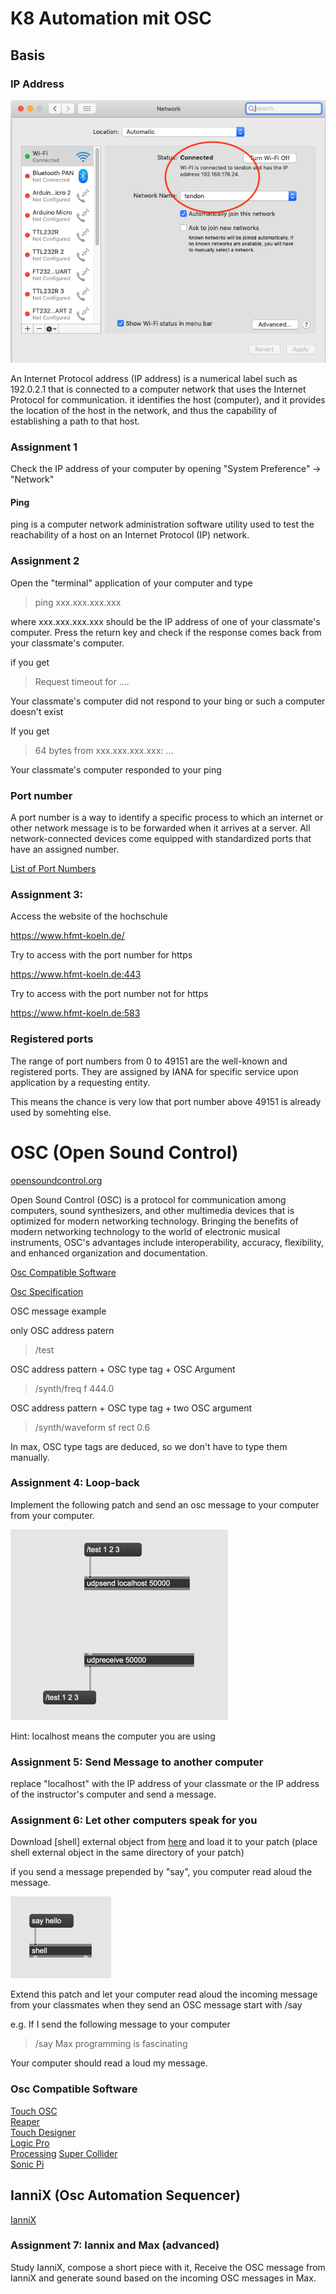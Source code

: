 # K8 Automation mit OSC

## Basis

### IP Address

![IPAddress](old5/ipaddress.png)

An Internet Protocol address (IP address) is a numerical label such as 192.0.2.1 that is connected to a computer network that uses the Internet Protocol for communication.
it identifies the host (computer), and it provides the location of the host in the network, and thus the capability of establishing a path to that host.

### Assignment 1

Check the IP address of your computer by opening "System Preference" -> "Network"


#### Ping
ping is a computer network administration software utility used to test the reachability of a host on an Internet Protocol (IP) network. 

### Assignment 2
Open the "terminal" application of your computer and type

> ping xxx.xxx.xxx.xxx 

where xxx.xxx.xxx.xxx should be the IP address of one of your classmate's computer.
Press the return key and check if the response comes back from your classmate's computer.

if you get

> Request timeout for ....

Your classmate's computer did not respond to your bing or such a computer doesn't exist

If you get

> 64 bytes from xxx.xxx.xxx.xxx: ...

Your classmate's computer responded to your ping

### Port number

A port number is a way to identify a specific process to which an internet or other network message is to be forwarded when it arrives at a server. All network-connected devices come equipped with standardized ports that have an assigned number.


[List of Port Numbers](https://en.wikipedia.org/wiki/List_of_TCP_and_UDP_port_numbers)

### Assignment 3:

Access the website of the hochschule

https://www.hfmt-koeln.de/

Try to access with the port number for https

https://www.hfmt-koeln.de:443

Try to access with the port number not for https

https://www.hfmt-koeln.de:583

### Registered ports

The range of port numbers from 0 to 49151 are the well-known and registered ports. They are assigned by IANA for specific service upon application by a requesting entity.

This means the chance is very low that port number above 49151 is already used by somehting else.

# OSC (Open Sound Control)
[opensoundcontrol.org](http://opensoundcontrol.org)

Open Sound Control (OSC) is a protocol for communication among computers, sound synthesizers, and other multimedia devices that is optimized for modern networking technology. Bringing the benefits of modern networking technology to the world of electronic musical instruments, OSC's advantages include interoperability, accuracy, flexibility, and enhanced organization and documentation.


[Osc Compatible Software](https://opensoundcontrol.stanford.edu/page-list.html)

[Osc Specification](https://opensoundcontrol.stanford.edu/spec-1_0.html)

OSC message example

only OSC address patern
> /test

OSC address pattern + OSC type tag + OSC Argument
> /synth/freq f 444.0

OSC address pattern + OSC type tag + two OSC argument
> /synth/waveform sf rect 0.6 


In max, OSC type tags are deduced, so we don't have to type them manually.

### Assignment 4: Loop-back

Implement the following patch and send an osc message to your computer from your computer.

![](K8/a4.png)

Hint: localhost means the computer you are using


### Assignment 5: Send Message to another computer

replace "localhost" with the IP address of your classmate or the IP address of the instructor's computer and send a message.

### Assignment 6: Let other computers speak for you

Download [shell] external object from [here](https://github.com/jeremybernstein/shell/releases/tag/1.0b3) and load it to your patch (place shell external object in the same directory of your patch)

if you send a message prepended by "say", you computer read aloud the message.

![](K8/a6.png)

Extend this patch and let your computer read aloud the incoming message from your classmates when they send an OSC message start with /say

e.g. If I send the following message to your computer 

> /say Max programming is fascinating

Your computer should read a loud my message.


### Osc Compatible Software

[Touch OSC](https://hexler.net/products/touchosc)  
[Reaper](https://www.reaper.fm/sdk/js/js.php)  
[Touch Designer](https://derivative.ca/)  
[Logic Pro](https://www.apple.com/logic-pro/)  
[Processing](https://processing.org/)
[Super Collider](https://supercollider.github.io/)  
[Sonic Pi](https://sonic-pi.net/)

## IanniX (Osc Automation Sequencer)

[IanniX](https://www.iannix.org/en/)

### Assignment 7: Iannix and Max (advanced)

Study IanniX, compose a short piece with it, Receive the OSC message from IanniX and generate sound based on the incoming OSC messages in Max.


